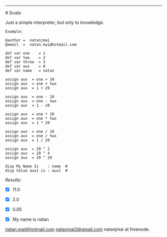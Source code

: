 
***
<i># Scala</i>

Just a simple interpreter, but only to knowledge.

	Example:

	@author =  natanjmai
	@email  =  natan.mai@hotmail.com

	def var one    = 1
	def var two    = 2
	def var three  = 3
	def var aux    = 0
	def var name   = natan

	assign aux  = one + 10
	assign aux  = one + two
	assign aux  = 1 + 20

	assign aux  = one - 10
	assign aux  = one - two
	assign aux  = 1 - 20

	assign aux  = one * 10
	assign aux  = one * two
	assign aux  = 1 * 20

	assign aux  = one / 10
	assign aux  = one / two
	assign aux  = 1 / 20

	assign aux  = 20 ^ 2
	assign aux  = 20 ^ 4
	assign aux  = 20 ^ 20

	disp My Name Is    : name  #
	disp Value aux1 is : aux1  #

*Results:*

 - [x] 11.0
 - [x] 2.0
 - [x] 0.05
 - [x] My name is natan
  

 natan.mai@hotmail.com
 natanmai2@gmail.com
 natanjmai at freenode.
